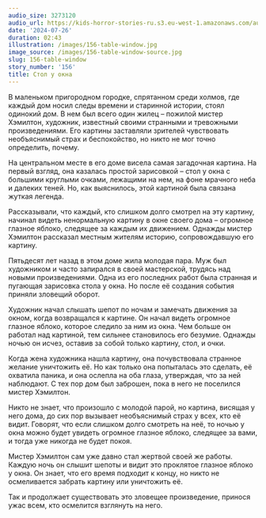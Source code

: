 ```yaml
---
audio_size: 3273120
audio_url: https://kids-horror-stories-ru.s3.eu-west-1.amazonaws.com/audio/156-table-window.mp3
date: '2024-07-26'
duration: 02:43
illustration: /images/156-table-window.jpg
image_source: /images/156-table-window-source.jpg
slug: 156-table-window
story_number: '156'
title: Стол у окна
---
```


В маленьком пригородном городке, спрятанном среди холмов, где каждый дом носил следы времени и старинной истории, стоял одинокий дом. В нем был всего один жилец – пожилой мистер Хэмилтон, художник, известный своими странными и тревожными произведениями. Его картины заставляли зрителей чувствовать необъяснимый страх и беспокойство, но никто не мог точно определить, почему.

На центральном месте в его доме висела самая загадочная картина. На первый взгляд, она казалась простой зарисовкой – стол у окна с большими круглыми очками, лежащими на нем, на фоне мрачного неба и далеких теней. Но, как выяснилось, этой картиной была связана жуткая легенда.

Рассказывали, что каждый, кто слишком долго смотрел на эту картину, начинал видеть ненормальную картину в окне своего дома – огромное глазное яблоко, следящее за каждым их движением. Однажды мистер Хэмилтон рассказал местным жителям историю, сопровождавшую его картину.

Пятьдесят лет назад в этом доме жила молодая пара. Муж был художником и часто запирался в своей мастерской, трудясь над новыми произведениями. Одна из его последних работ была странная и пугающая зарисовка стола у окна. Но после её создания события приняли зловещий оборот.

Художник начал слышать шепот по ночам и замечать движения за окном, когда возвращался к картине. Он начал видеть огромное глазное яблоко, которое следило за ним из окна. Чем больше он работал над картиной, тем сильнее становилось его безумие. Однажды ночью он исчез, оставив за собой только картину, стол, и очки.

Когда жена художника нашла картину, она почувствовала странное желание уничтожить её. Но как только она попыталась это сделать, её охватила паника, и она ослепла на оба глаза, утверждая, что за ней наблюдают. С тех пор дом был заброшен, пока в него не поселился мистер Хэмилтон.

Никто не знает, что произошло с молодой парой, но картина, висящая у него дома, до сих пор вызывает необъяснимый страх у всех, кто её видит. Говорят, что если слишком долго смотреть на неё, то ночью у окна можно будет увидеть огромное глазное яблоко, следящее за вами, и тогда уже никогда не будет покоя.

Мистер Хэмилтон сам уже давно стал жертвой своей же работы. Каждую ночь он слышит шепоты и видит это проклятое глазное яблоко у окна. Он знает, что его время подходит к концу, но никто не осмеливается забрать картину или уничтожить её.

Так и продолжает существовать это зловещее произведение, принося ужас всем, кто осмелится взглянуть на него.